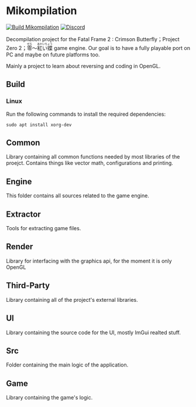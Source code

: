 # Mikompilation
[![Build Mikompilation](https://github.com/wagrenier/Mikompilation/actions/workflows/Build.yml/badge.svg)](https://github.com/wagrenier/Mikompilation/actions/workflows/Build.yml) [![Discord](https://badgen.net/badge/icon/discord?icon=discord&label)](https://discord.gg/Ap4Sfcmwd9)

Decompilation project for the Fatal Frame 2 : Crimson Butterfly；Project Zero 2；<ruby>零<rt>ぜろ</rt></ruby>～<ruby>紅い蝶<rt>あかいちょう</rt> game engine. Our goal is to have a fully playable port on PC and maybe on future platforms too.

Mainly a project to learn about reversing and coding in OpenGL.

## Build
### Linux

Run the following commands to install the required dependencies:

```shell
sudo apt install xorg-dev
```

## Common
Library containing all common functions needed by most libraries of the proejct. Contains things like vector math, configurations and printing.

## Engine
This folder contains all sources related to the game engine.

## Extractor
Tools for extracting game files.

## Render
Library for interfacing with the graphics api, for the moment it is only OpenGL

## Third-Party
Library containing all of the project's external libraries.

## UI
Library containing the source code for the UI, mostly ImGui realted stuff.

## Src
Folder containing the main logic of the application.

## Game
Library containing the game's logic.

